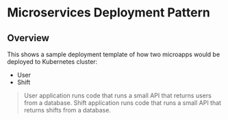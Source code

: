 # Microservices Deployment Pattern

## Overview

This shows a sample deployment template of how two microapps would be deployed to Kubernetes cluster:

- User
- Shift

> User application runs code that runs a small API that returns users from a database.
> Shift application runs code that runs a small API that returns shifts from a database.